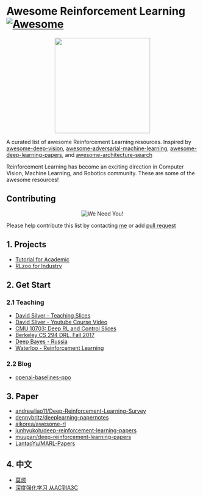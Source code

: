 # Awesome Reinforcement Learning[![Awesome](https://awesome.re/badge.svg)](https://awesome.re)

<p align="center">
  <img width="250" src="https://camo.githubusercontent.com/1131548cf666e1150ebd2a52f44776d539f06324/68747470733a2f2f63646e2e7261776769742e636f6d2f73696e647265736f726875732f617765736f6d652f6d61737465722f6d656469612f6c6f676f2e737667" "Awesome!">
</p>

A curated list of awesome Reinforcement Learning resources. Inspired by [awesome-deep-vision](https://github.com/kjw0612/awesome-deep-vision), [awesome-adversarial-machine-learning](https://github.com/yenchenlin/awesome-adversarial-machine-learning), [awesome-deep-learning-papers](https://github.com/terryum/awesome-deep-learning-papers), and [awesome-architecture-search](https://github.com/markdtw/awesome-architecture-search)

Reinforcement Learning has become an exciting direction in Computer Vision, Machine Learning, and Robotics community. These are some of the awesome resources! 

## Contributing
<p align="center">
  <img src="http://cdn1.sportngin.com/attachments/news_article/7269/5172/needyou_small.jpg" alt="We Need You!">
</p>

Please help contribute this list by contacting [me](https://zsdonghao.github.io/) or add [pull request](https://github.com/deep-reinforcement-learning-book/awesome-reinforcement-learning/pulls)

## 1. Projects

- [Tutorial for Academic](https://github.com/tensorlayer/tensorlayer/tree/master/examples/reinforcement_learning)
- [RLzoo for Industry](https://github.com/tensorlayer/RLzoo)


## 2. Get Start
### 2.1 Teaching
- [David Silver - Teaching Slices](http://www0.cs.ucl.ac.uk/staff/d.silver/web/Teaching.html)
- [David Sliver - Youtube Course Video](https://www.youtube.com/watch?v=2pWv7GOvuf0&list=PL7-jPKtc4r78-wCZcQn5IqyuWhBZ8fOxT)
- [CMU 10703: Deep RL and Control Slices](https://katefvision.github.io)
- [Berkeley CS 294 DRL, Fall 2017](http://rail.eecs.berkeley.edu/deeprlcourse/)
- [Deep Bayes - Russia](http://deepbayes.ru)
- [Waterloo - Reinforcement Learning]()

### 2.2 Blog
- [openai-baselines-ppo](https://openai.com/blog/openai-baselines-ppo/)


## 3. Paper

- [andrewliao11/Deep-Reinforcement-Learning-Survey](https://github.com/andrewliao11/Deep-Reinforcement-Learning-Survey)
- [dennybritz/deeplearning-papernotes](https://github.com/dennybritz/deeplearning-papernotes)
- [aikorea/awesome-rl](https://github.com/aikorea/awesome-rl)
- [junhyukoh/deep-reinforcement-learning-papers](https://github.com/junhyukoh/deep-reinforcement-learning-papers)
- [muupan/deep-reinforcement-learning-papers](https://github.com/muupan/deep-reinforcement-learning-papers)
- [LantaoYu/MARL-Papers](https://github.com/LantaoYu/MARL-Papers)


## 4. 中文

- [莫烦](https://morvanzhou.github.io/tutorials/machine-learning/reinforcement-learning/6-3-A3C/)
- [深度强化学习 从AC到A3C](https://blog.csdn.net/jinzhuojun/article/details/72851548)
